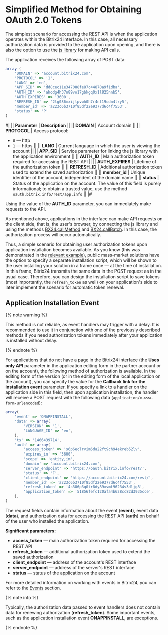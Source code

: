 # Simplified Method for Obtaining OAuth 2.0 Tokens

The simplest scenario for accessing the REST API is when the application operates within the Bitrix24 interface. In this case, all necessary authorization data is provided to the application upon opening, and there is also the option to use the [js library](../../sdk/bx24-js-sdk/index.md) for making API calls.

The application receives the following array of POST data:

```js
array (
    'DOMAIN' => 'account.bitrix24.com',
    'PROTOCOL' => '1',
    'LANG' => 'en',
    'APP_SID' => 'dd8cec11e347088fe87c44870a9f1dba',
    'AUTH_ID' => 'ahodg4h37n89vo17gbkgq0x1l825nnb5',
    'AUTH_EXPIRES' => '3600',
    'REFRESH_ID' => '2lg086mxijlpvwh0h7r4nl19udm4try5',
    'member_id' => 'a223c6b3710f85df22e9377d6c4f7553',
    'status' => 'P'
)
```

#|
|| **Parameter** | **Description** ||
|| **DOMAIN** | Account domain ||
|| **PROTOCOL** | Access protocol:
- `0` — http
- `1` — https
||
|| **LANG** | Current language in which the user is viewing the account ||
|| **APP_SID** | Service parameter for linking the js library with the application environment ||
|| **AUTH_ID** | Main authorization token required for accessing the REST API ||
|| **AUTH_EXPIRES** | Lifetime of the authorization token ||
|| **REFRESH_ID** | Additional authorization token used to extend the saved authorization ||
|| **member_id** | Unique identifier of the account, independent of the domain name ||
|| **status** | Status of the application on the account. The value of this field is purely informational; to obtain a trusted value, use the method `oauth.bitrix.info/rest/app.info` ||
|#

Using the value of the **AUTH_ID** parameter, you can immediately make requests to the API.

As mentioned above, applications in the interface can make API requests on the client side, that is, the user's browser, by connecting the js library and using the methods [BX24.callMethod](../../sdk/bx24-js-sdk/how-to-call-rest-methods/bx24-call-method.md) and [BX24.callBatch](../../sdk/bx24-js-sdk/how-to-call-rest-methods/bx24-call-batch.md). In this case, the authorization process will occur automatically.

Thus, a simple scenario for obtaining user authorization tokens upon application installation becomes available. As you know (this was demonstrated in the [relevant example](../app-installation/local-apps/installation-master.md)), public mass-market solutions have the option to specify a separate installation script, which will be shown to the user installing your solution in a frame once — at the time of installation. In this frame, Bitrix24 transmits the same data in the POST request as in the usual case. Therefore, you can design the installation script to save tokens (most importantly, the `refresh_token` as well) on your application's side to later implement the scenario for automatic token renewal.

## Application Installation Event

{% note warning %}

This method is not reliable, as event handlers may trigger with a delay. It is recommended to use it in conjunction with one of the previously described methods if you need authorization tokens immediately after your application is installed without delay.

{% endnote %}

For applications that do not have a page in the Bitrix24 interface (the **Uses only API** parameter in the application editing form in the partner account or on the account), the following method of authorization is available. In the editing form of the version (or in the editing form of the local application on the account), you can specify the value for the **Callback link for the installation event** parameter. If you specify a link to a handler on the application side in this field, then upon application installation, the handler will receive a POST request with the following data (`application/x-www-form-urlencoded`):

```js
array(
    'event' => 'ONAPPINSTALL',
    'data' => array(
        'VERSION' => '1',
        'LANGUAGE_ID' => 'en',
    ),
    'ts' => '1466439714',
    'auth' => array(
        'access_token' => 's6p6eclrvim6da22ft9ch94ekreb52lv',
        'expires_in' => '3600',
        'scope' => 'entity,im',
        'domain' => 'account.bitrix24.com',
        'server_endpoint' => 'https://oauth.bitrix.info/rest/',
        'status' => 'F',
        'client_endpoint' => 'https://account.bitrix24.com/rest/',
        'member_id' => 'a223c6b3710f85df22e9377d6c4f7553',
        'refresh_token' => '4s386p3q0tr8dy89xvmt96234v3dljg8',
        'application_token' => '51856fefc120afa4b628cc82d3935cce',
    ),
)
```

The request fields contain information about the event (**event**), event data (**data**), and authorization data for accessing the REST API (**auth**) on behalf of the user who installed the application.

**Significant parameters:**

- **access_token** — main authorization token required for accessing the REST API
- **refresh_token** — additional authorization token used to extend the saved authorization
- **client_endpoint** — address of the account's REST interface
- **server_endpoint** — address of the server's REST interface
- **status** — status of the application on the account

For more detailed information on working with events in Bitrix24, you can refer to the [Events](../../api-reference/events/index.md) section.

{% note info %}

Typically, the authorization data passed to event handlers does not contain data for renewing authorization (**refresh_token**). Some important events, such as the application installation event **ONAPPINSTALL**, are exceptions.

{% endnote %}